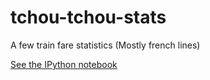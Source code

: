 # tchou-tchou-stats

A few train fare statistics (Mostly french lines)

[See the IPython notebook](https://github.com/epizut/tchou-tchou-stats/blob/master/train_stats_frontend.ipynb)
